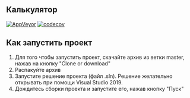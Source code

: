 ## Калькулятор

[![AppVeyor](https://img.shields.io/appveyor/ci/Yanta07/KURSACH.svg)](https://ci.appveyor.com/project/Yanta07/KURSACH)
[![codecov](https://codecov.io/gh/Yanta07/KURSACH/branch/master/graph/badge.svg)](https://codecov.io/gh/Yanta07/KURSACH)                   

## Как запустить проект
1. Для того чтобы запустить проект, скачайте архив из ветки master, нажав на кнопку "Clone or download"
2. Распакуйте архив
3. Запустите решение проекта (файл .sln). Решение желательно открывать при помощи Visual Studio 2019.
4. Дождитесь сборки проекта и запустите его, нажав кнопку "Пуск"
